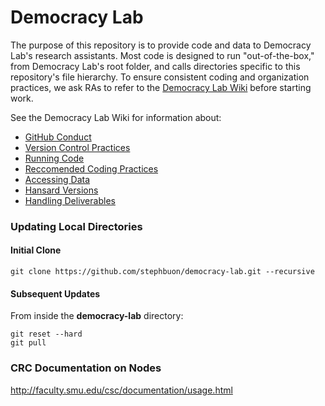 # Democracy Lab

The purpose of this repository is to provide code and data to Democracy Lab's research assistants. Most code is designed to run "out-of-the-box," from Democracy Lab's root folder, and calls directories specific to this repository's file hierarchy. To ensure consistent coding and organization practices, we ask RAs to refer to the [Democracy Lab Wiki](https://github.com/stephbuon/democracy-lab/wiki) before starting work. 

See the Democracy Lab Wiki for information about: 
- [GitHub Conduct](https://github.com/stephbuon/democracy-lab/wiki/GitHub-Conduct)
- [Version Control Practices](https://github.com/stephbuon/democracy-lab/wiki/Version-Control-Practices)
- [Running Code](https://github.com/stephbuon/democracy-lab/wiki/Running-Code)
- [Reccomended Coding Practices](https://github.com/stephbuon/democracy-lab/wiki/Reccomended-Coding-Practices)
- [Accessing Data](https://github.com/stephbuon/democracy-lab/wiki/Accessing-Data)
- [Hansard Versions](https://github.com/stephbuon/democracy-lab/wiki/Hansard-Versions)
- [Handling Deliverables](https://github.com/stephbuon/democracy-lab/wiki/Handling-Deliverables)

### Updating Local Directories

#### Initial Clone 
`git clone https://github.com/stephbuon/democracy-lab.git --recursive`

#### Subsequent Updates
From inside the **democracy-lab** directory:
```
git reset --hard
git pull
```

### CRC Documentation on Nodes

http://faculty.smu.edu/csc/documentation/usage.html
